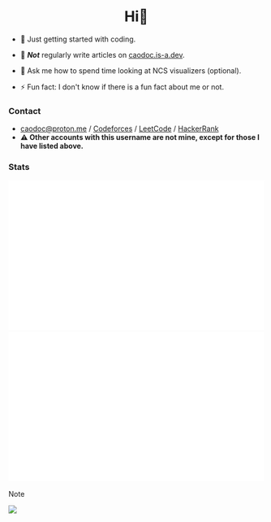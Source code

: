 <h1 align="center"> Hi👋 </h1>

- 🌱 Just getting started with coding.

- 📝 ***Not*** regularly write articles on [caodoc.is-a.dev](https://caodoc.is-a.dev).

- 💬 Ask me how to spend time looking at NCS visualizers (optional).

- ⚡ Fun fact: I don't know if there is a fun fact about me or not.

<h3 align="left"> Contact </h3>

- [caodoc@proton.me](mailto:caodoc@proton.me) / [Codeforces](https://codeforces.com/profile/caodoc) / [LeetCode](https://leetcode.com/u/caodoc/) / [HackerRank](https://www.hackerrank.com/profile/caodoc)
- **⚠️ Other accounts with this username are not mine, except for those I have listed above.**

<h3 align="left"> Stats </h3>
<div>
<img src="https://raw.githubusercontent.com/caodoc/github-stats/master/generated/overview.svg#gh-dark-mode-only">

<img src="https://raw.githubusercontent.com/caodoc/github-stats/master/generated/languages.svg#gh-dark-mode-only">
</div>

> [!NOTE]  
> ![](https://caodoc.is-a.dev/assets/miku-approved.gif)